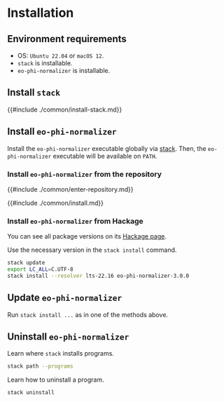 # Installation

## Environment requirements

- OS: `Ubuntu 22.04` or `macOS 12`.
- `stack` is installable.
- `eo-phi-normalizer` is installable.

## Install `stack`

{{#include ./common/install-stack.md}}

## Install `eo-phi-normalizer`

Install the `eo-phi-normalizer` executable globally via [stack](https://docs.haskellstack.org/en/stable).
Then, the `eo-phi-normalizer` executable will be available on `PATH`.

### Install `eo-phi-normalizer` from the repository

{{#include ./common/enter-repository.md}}

{{#include ./common/install.md}}

### Install `eo-phi-normalizer` from Hackage

You can see all package versions on its [Hackage page](https://hackage.haskell.org/package/eo-phi-normalizer).

Use the necessary version in the `stack install` command.

<!-- `$ printf "stack update\nexport LC_ALL=C.UTF-8\nstack install --resolver lts-$(cat stack.yaml | sed -nE 's/.*lts-(.*)/\1/p') eo-phi-normalizer-"$(eo-phi-normalizer --version)` as sh -->

```sh
stack update
export LC_ALL=C.UTF-8
stack install --resolver lts-22.16 eo-phi-normalizer-3.0.0
```

## Update `eo-phi-normalizer`

Run `stack install ...` as in one of the methods above.

## Uninstall `eo-phi-normalizer`

Learn where `stack` installs programs.

```sh
stack path --programs
```

Learn how to uninstall a program.

```sh
stack uninstall
```
